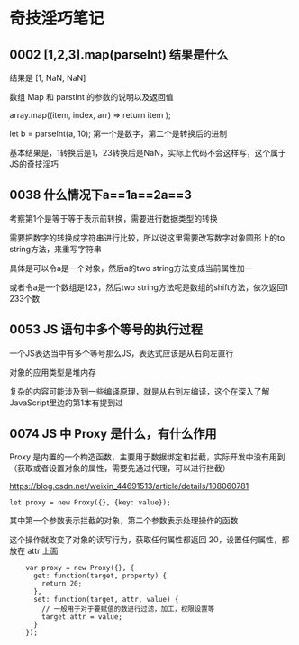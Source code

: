 # 奇技淫巧笔记 
 
## 0002 [1,2,3].map(parseInt) 结果是什么


结果是 \[1, NaN, NaN] 

数组 Map 和 parstInt 的参数的说明以及返回值

array.map((item, index, arr) => return item );

let b = parseInt(a, 10); 第一个是数字，第二个是转换后的进制

基本结果是，1转换后是1，23转换后是NaN，实际上代码不会这样写，这个属于JS的奇技淫巧



   
## 0038 什么情况下a==1a==2a==3


考察第1个是等于等于表示前转换，需要进行数据类型的转换


需要把数字的转换成字符串进行比较，所以说这里需要改写数字对象圆形上的to string方法，来重写字符串


具体是可以令a是一个对象，然后a的two string方法变成当前属性加一


或者令a是一个数组是123，然后two string方法呢是数组的shift方法，依次返回1 233个数



   
## 0053 JS 语句中多个等号的执行过程


一个JS表达当中有多个等号那么JS，表达式应该是从右向左直行

对象的应用类型是堆内存

复杂的内容可能涉及到一些编译原理，就是从右到左编译，这个在深入了解JavaScript里边的第1本有提到过



   
## 0074 JS 中 Proxy 是什么，有什么作用


Proxy 是内置的一个构造函数，主要用于数据绑定和拦截，实际开发中没有用到（获取或者设置对象的属性，需要先通过代理，可以进行拦截）

<https://blog.csdn.net/weixin_44691513/article/details/108060781> 

```
let proxy = new Proxy({}, {key: value});

```

其中第一个参数表示拦截的对象，第二个参数表示处理操作的函数

这个操作就改变了对象的读写行为，获取任何属性都返回 20，设置任何属性，都放在 attr 上面

```
    var proxy = new Proxy({}, {
      get: function(target, property) {
        return 20;
      },
      set: function(target, attr, value) {
        // 一般用于对于要赋值的数进行过滤，加工，权限设置等
        target.attr = value;
      }
    });

```





  